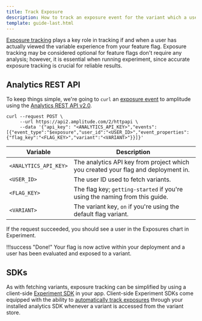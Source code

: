 ```yaml
---
title: Track Exposure
description: How to track an exposure event for the variant which a user has been exposed to.
template: guide-last.html
---
```


[Exposure tracking](../../general/exposure-tracking.md) plays a key role in tracking if and when a user has actually viewed the variable experience from your feature flag. Exposure tracking may be considered optional for feature flags don't require any analysis; however, it is essential when running experiment, since accurate exposure tracking is crucial for reliable results.

## Analytics REST API

To keep things simple, we're going to `curl` an [exposure event](../../general/exposure-tracking.md#exposure-event) to amplitude using the [Analytics REST API v2.0](../../../analytics/apis/http-v2-api.md).

```
curl --request POST \
     --url https://api2.amplitude.com/2/httpapi \
     --data '{"api_key": "<ANALYTICS_API_KEY>","events":[{"event_type":"$exposure","user_id":"<USER_ID>","event_properties":{"flag_key":"<FLAG_KEY>","variant":"<VARIANT>"}}]}'
```

| <div class='big-column'>Variable</div> | Description |
| --- | --- |
|   `<ANALYTICS_API_KEY>` | The analytics API key from project which you created your flag and deployment in. |
| `<USER_ID>` | The user ID used to fetch variants. |
| `<FLAG_KEY>` | The flag key; `getting-started` if you're using the naming from this guide. |
| `<VARIANT>` | The variant key, `on` if you're using the default flag variant. |

If the request succeeded, you should see a user in the Exposures chart in Experiment.

!!!success "Done!"
    Your flag is now active within your deployment and a user has been evaluated and exposed to a variant.

## SDKs

As with fetching variants, exposure tracking can be simplified by using a client-side [Experiment SDK](../../index.md#sdks) in your app. Client-side Experiment SDKs come equipped with the ability to [automatically track exposures](../../general/exposure-tracking.md#automatic-exposure-tracking) through your installed analytics SDK whenever a variant is accessed from the variant store.
